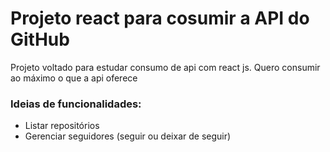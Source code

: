 # Projeto react para cosumir a API do GitHub

Projeto voltado para estudar consumo de api com react js. 
Quero consumir ao máximo o que a api oferece

### Ideias de funcionalidades:
- Listar repositórios
- Gerenciar seguidores (seguir ou deixar de seguir)
